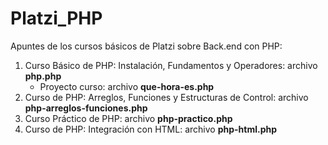 # Platzi_PHP
Apuntes de los cursos básicos de Platzi sobre Back.end con PHP:

1. Curso Básico de PHP: Instalación, Fundamentos y Operadores: archivo **php.php**
    * Proyecto curso: archivo **que-hora-es.php**
2. Curso de PHP: Arreglos, Funciones y Estructuras de Control: archivo **php-arreglos-funciones.php**
3. Curso Práctico de PHP:                                      archivo **php-practico.php**
4. Curso de PHP: Integración con HTML:                         archivo **php-html.php**
